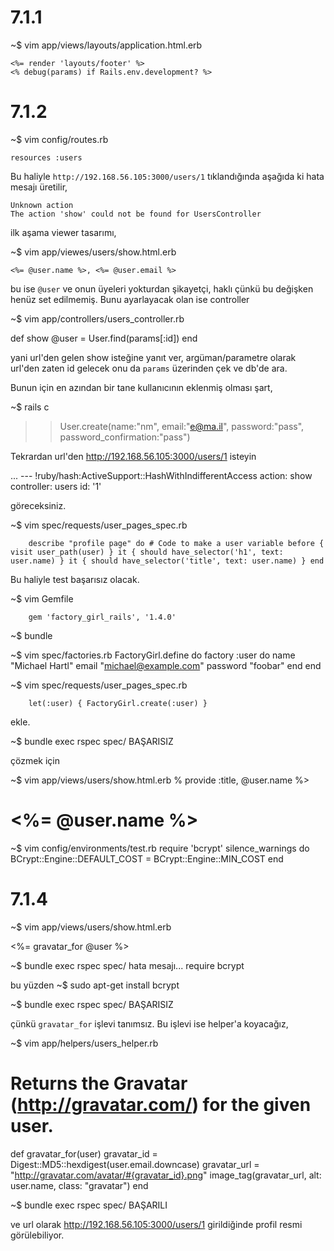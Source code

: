 # 7.1.1

~$ vim app/views/layouts/application.html.erb

    <%= render 'layouts/footer' %>
    <% debug(params) if Rails.env.development? %>

# 7.1.2

~$ vim config/routes.rb

    resources :users

Bu haliyle `http://192.168.56.105:3000/users/1` tıklandığında
aşağıda ki hata mesajı üretilir,

    Unknown action
    The action 'show' could not be found for UsersController

ilk aşama viewer tasarımı,

~$ vim app/viewes/users/show.html.erb

    <%= @user.name %>, <%= @user.email %>

bu ise `@user` ve onun üyeleri yokturdan şikayetçi, haklı çünkü
bu değişken henüz set edilmemiş. Bunu ayarlayacak olan ise
controller

~$ vim app/controllers/users_controller.rb

  def show
    @user = User.find(params[:id])
  end

yani url'den gelen show isteğine yanıt ver, argüman/parametre olarak
url'den zaten id gelecek onu da `params` üzerinden çek ve db'de ara.

Bunun için en azından bir tane kullanıcının eklenmiş olması şart,

~$ rails c
>> User.create(name:"nm", email:"e@ma.il", password:"pass",
>> password_confirmation:"pass")

Tekrardan url'den http://192.168.56.105:3000/users/1 isteyin

  ...
  --- !ruby/hash:ActiveSupport::HashWithIndifferentAccess
  action: show
  controller: users
  id: '1'

göreceksiniz.

~$ vim spec/requests/user_pages_spec.rb

        describe "profile page" do # Code to make a user variable before { visit user_path(user) } it { should have_selector('h1', text: user.name) } it { should have_selector('title', text: user.name) } end

Bu haliyle test başarısız olacak.

~$ vim Gemfile

        gem 'factory_girl_rails', '1.4.0'

~$ bundle

~$ vim spec/factories.rb
  FactoryGirl.define do
    factory :user do
      name     "Michael Hartl"
      email    "michael@example.com"
      password "foobar"
    end
  end

~$ vim spec/requests/user_pages_spec.rb

        let(:user) { FactoryGirl.create(:user) }

ekle.

~$ bundle exec rspec spec/
BAŞARISIZ

çözmek için

~$ vim app/views/users/show.html.erb
  % provide :title, @user.name %>
  <h1><%= @user.name %></h1>

~$ vim config/environments/test.rb
  require 'bcrypt'
    silence_warnings do
        BCrypt::Engine::DEFAULT_COST = BCrypt::Engine::MIN_COST
    end

# 7.1.4

~$ vim app/views/users/show.html.erb

  <%= gravatar_for @user %>

~$ bundle exec rspec spec/
hata mesajı...
  require bcrypt

bu yüzden
~$ sudo apt-get install bcrypt

~$ bundle exec rspec spec/
BAŞARISIZ

çünkü `gravatar_for` işlevi tanımsız. Bu işlevi ise helper'a koyacağız,

~$ vim app/helpers/users_helper.rb

  # Returns the Gravatar (http://gravatar.com/) for the given user.
  def gravatar_for(user)
    gravatar_id = Digest::MD5::hexdigest(user.email.downcase)
    gravatar_url = "http://gravatar.com/avatar/#{gravatar_id}.png"
    image_tag(gravatar_url, alt: user.name, class: "gravatar")
  end

~$ bundle exec rspec spec/
BAŞARILI

ve url olarak http://192.168.56.105:3000/users/1 girildiğinde profil
resmi görülebiliyor.

